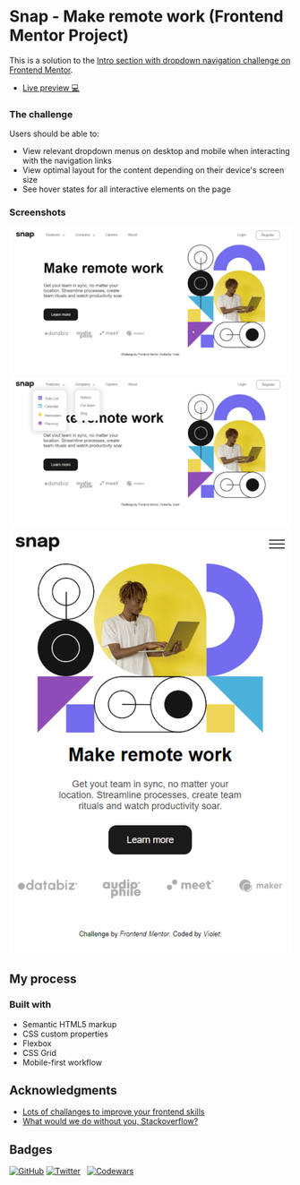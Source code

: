 # Snap - Make remote work (Frontend Mentor Project)

This is a solution to the [Intro section with dropdown navigation challenge on Frontend Mentor](https://www.frontendmentor.io/challenges/intro-section-with-dropdown-navigation-ryaPetHE5).

- [Live preview 💻]( https://grinushka.github.io/snap-FrontendMentor/)

### The challenge

Users should be able to:
- View relevant dropdown menus on desktop and mobile when interacting with the navigation links
- View optimal layout for the content depending on their device's screen size
- See hover states for all interactive elements on the page

### Screenshots

![Desktop preview](./desktop-preview.png)
![Desktop preview with drop dowm menus](./desktop-preview-2.png)
![Mobile preview](./mobile-preview-1.png)

## My process

### Built with

- Semantic HTML5 markup
- CSS custom properties
- Flexbox
- CSS Grid
- Mobile-first workflow

## Acknowledgments

- [Lots of challanges to improve your frontend skills](https://www.frontendmentor.io/)
- [What would we do without you, Stackoverflow?](https://stackoverflow.com/)

## Badges

[![GitHub](https://img.shields.io/github/followers/grinushka?style=social)](https://github.com/grinushka)
[![Twitter](https://img.shields.io/twitter/follow/grinushka)](https://twitter.com/grinushka)
&nbsp;
[![Codewars](https://img.shields.io/badge/Codewars-grinushka-red)](https://www.codewars.com/users/grinushka)
&nbsp;